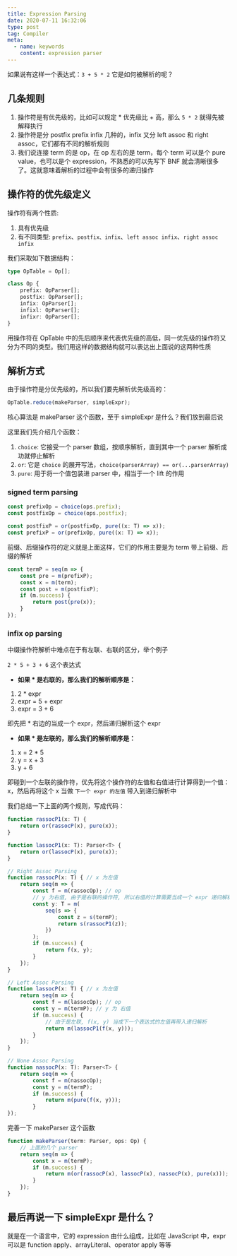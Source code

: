 ```yaml
---
title: Expression Parsing
date: 2020-07-11 16:32:06
type: post
tag: Compiler
meta:
  - name: keywords
    content: expression parser
---
```


如果说有这样一个表达式：`3 + 5 * 2` 它是如何被解析的呢？

## 几条规则

1. 操作符是有优先级的，比如可以规定 * 优先级比 + 高，那么 `5 * 2` 就得先被解释执行
2. 操作符是分 postfix prefix infix 几种的，infix 又分 left assoc 和 right assoc，它们都有不同的解析规则
3. 我们说连接 term 的是 op，在 op 左右的是 term，每个 term 可以是个 pure value，也可以是个 expression，不熟悉的可以先写下 BNF 就会清晰很多了。这就意味着解析的过程中会有很多的递归操作

## 操作符的优先级定义

操作符有两个性质:

1. 具有优先级
2. 有不同类型: `prefix`、`postfix、infix`、`left assoc infix`、`right assoc infix`

我们采取如下数据结构：

```ts
type OpTable = Op[];

class Op {
	prefix: OpParser[];
	postfix: OpParser[];
	infix: OpParser[];
	infixl: OpParser[];
	infixr: OpParser[];
}
```

用操作符在 OpTable 中的先后顺序来代表优先级的高低，同一优先级的操作符又分为不同的类型。我们用这样的数据结构就可以表达出上面说的这两种性质

## 解析方式

由于操作符是分优先级的，所以我们要先解析优先级高的：

```ts
OpTable.reduce(makeParser, simpleExpr);
```

核心算法是 makeParser 这个函数，至于 simpleExpr 是什么？我们放到最后说

这里我们先介绍几个函数：

1. `choice`: 它接受一个 parser 数组，按顺序解析，直到其中一个 parser 解析成功就停止解析
2. `or`: 它是 `choice` 的展开写法，`choice(parserArray) == or(...parserArray)`
3. `pure`: 用于将一个值包装进 parser 中，相当于一个 lift 的作用

### signed term parsing

```ts
const prefixOp = choice(ops.prefix);
const postfixOp = choice(ops.postfix);

const postfixP = or(postfixOp, pure((x: T) => x));
const prefixP = or(prefixOp, pure((x: T) => x));
```

前缀、后缀操作符的定义就是上面这样，它们的作用主要是为 term 带上前缀、后缀的解析

```ts
const termP = seq(m => {
	const pre = m(prefixP);
	const x = m(term);
	const post = m(postfixP);
	if (m.success) {
		return post(pre(x));
	}
});
```

### infix op parsing

中缀操作符解析中难点在于有左联、右联的区分，举个例子

`2 * 5 + 3 + 6` 这个表达式

- __如果 * 是右联的，那么我们的解析顺序是：__

1. 2 * expr
2. expr = 5 + expr
3. expr = 3 + 6

即先把 * 右边的当成一个 expr，然后递归解析这个 expr

- __如果 * 是左联的，那么我们的解析顺序是：__

1. x = 2 * 5
2. y = x + 3
3. y + 6

即碰到一个左联的操作符，优先将这个操作符的左值和右值进行计算得到一个值：x，然后再将这个 x 当做 `下一个 expr 的左值` 带入到递归解析中

我们总结一下上面的两个规则，写成代码：

```ts
function rassocP1(x: T) {
	return or(rassocP(x), pure(x));
}

function lassocP1(x: T): Parser<T> {
	return or(lassocP(x), pure(x));
}

// Right Assoc Parsing
function rassocP(x: T) { // x 为左值
	return seq(m => {
		const f = m(rassocOp); // op
		// y 为右值, 由于是右联的操作符, 所以右值的计算需要当成一个 expr 递归解析
		const y: T = m(
			seq(s => {
				const z = s(termP);
				return s(rassocP1(z));
			})
		);
		if (m.success) {
			return f(x, y);
		}
	});
}

// Left Assoc Parsing
function lassocP(x: T) { // x 为左值
	return seq(m => {
		const f = m(lassocOp); // op
		const y = m(termP); // y 为 右值
		if (m.success) {
			// 由于是左联, f(x, y) 当成下一个表达式的左值再带入递归解析
			return m(lassocP1(f(x, y)));
		}
	});
}

// None Assoc Parsing
function nassocP(x: T): Parser<T> {
	return seq(m => {
		const f = m(nassocOp);
		const y = m(termP);
		if (m.success) {
			return m(pure(f(x, y)));
		}
});
```

完善一下 makeParser 这个函数

```ts
function makeParser(term: Parser, ops: Op) {
	// 上面的几个 parser
	return seq(m => {
		const x = m(termP);
		if (m.success) {
			return m(or(rassocP(x), lassocP(x), nassocP(x), pure(x)));
		}
	});
}
```

## 最后再说一下 simpleExpr 是什么？

就是在一个语言中，它的 expression 由什么组成，比如在 JavaScript 中，expr 可以是 function apply、arrayLiteral、operator apply 等等